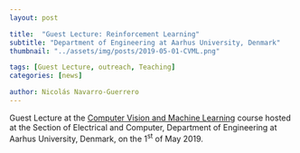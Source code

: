 ```yaml
---
layout: post

title:  "Guest Lecture: Reinforcement Learning"
subtitle: "Department of Engineering at Aarhus University, Denmark"
thumbnail: "../assets/img/posts/2019-05-01-CVML.png"

tags: [Guest Lecture, outreach, Teaching]
categories: [news]

author: Nicolás Navarro-Guerrero
---
```


Guest Lecture at the <a href="https://kursuskatalog.au.dk/da/course/75521/computer-vision-and-machine-learning" target="_blank">Computer Vision and Machine Learning</a> course hosted at the Section of Electrical and Computer, Department of Engineering at Aarhus University, Denmark, on the 1<sup>st</sup> of May 2019.

<!--more-->

